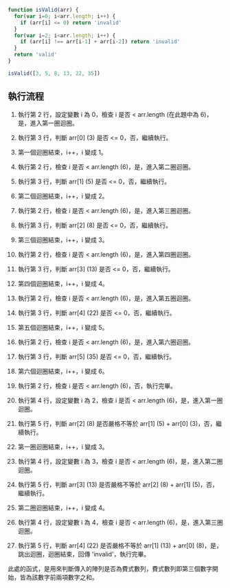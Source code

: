 ``` js
function isValid(arr) {
  for(var i=0; i<arr.length; i++) {
    if (arr[i] <= 0) return 'invalid'
  }
  for(var i=2; i<arr.length; i++) {
    if (arr[i] !== arr[i-1] + arr[i-2]) return 'invalid'
  }
  return 'valid'
}

isValid([3, 5, 8, 13, 22, 35])
```

## 執行流程

1. 執行第 2 行，設定變數 i 為 0，檢查 i 是否 < arr.length (在此題中為 6)，是，進入第一圈迴圈。
2. 執行第 3 行，判斷 arr[0] (3) 是否 <= 0，否，繼續執行。
3. 第一個迴圈結束，i++，i 變成 1。

1. 執行第 2 行，檢查 i 是否 < arr.length (6)，是，進入第二圈迴圈。
2. 執行第 3 行，判斷 arr[1] (5) 是否 <= 0，否，繼續執行。
3. 第二個迴圈結束，i++，i 變成 2。

1. 執行第 2 行，檢查 i 是否 < arr.length (6)，是，進入第三圈迴圈。
2. 執行第 3 行，判斷 arr[2] (8) 是否 <= 0，否，繼續執行。
3. 第三個迴圈結束，i++，i 變成 3。

1. 執行第 2 行，檢查 i 是否 < arr.length (6)，是，進入第四圈迴圈。
2. 執行第 3 行，判斷 arr[3] (13) 是否 <= 0，否，繼續執行。
3. 第四個迴圈結束，i++，i 變成 4。

1. 執行第 2 行，檢查 i 是否 < arr.length (6)，是，進入第五圈迴圈。
2. 執行第 3 行，判斷 arr[4] (22) 是否 <= 0，否，繼續執行。
3. 第五個迴圈結束，i++，i 變成 5。

1. 執行第 2 行，檢查 i 是否 < arr.length (6)，是，進入第六圈迴圈。
2. 執行第 3 行，判斷 arr[5] (35) 是否 <= 0，否，繼續執行。
3. 第六個迴圈結束，i++，i 變成 6。

4. 執行第 2 行，檢查 i 是否 < arr.length (6)，否，執行完畢。


1. 執行第 4 行，設定變數 i 為 2，檢查 i 是否 < arr.length (6)，是，進入第一圈迴圈。
2. 執行第 5 行，判斷 arr[2] (8) 是否嚴格不等於 arr[1] (5) + arr[0] (3)，否，繼續執行。
3. 第一圈迴圈結束，i++，i 變成 3。

1. 執行第 4 行，設定變數 i 為 3，檢查 i 是否 < arr.length (6)，是，進入第二圈迴圈。
2. 執行第 5 行，判斷 arr[3] (13) 是否嚴格不等於 arr[2] (8) + arr[1] (5)，否，繼續執行。
3. 第二圈迴圈結束，i++，i 變成 4。

1. 執行第 4 行，設定變數 i 為 4，檢查 i 是否 < arr.length (6)，是，進入第三圈迴圈。
2. 執行第 5 行，判斷 arr[4] (22) 是否嚴格不等於 arr[1] (13) + arr[0] (8)，是，跳出迴圈，迴圈結束，回傳 'invalid'，執行完畢。

此處的函式，是用來判斷傳入的陣列是否為費式數列，費式數列即第三個數字開始，皆為該數字前兩項數字之和。